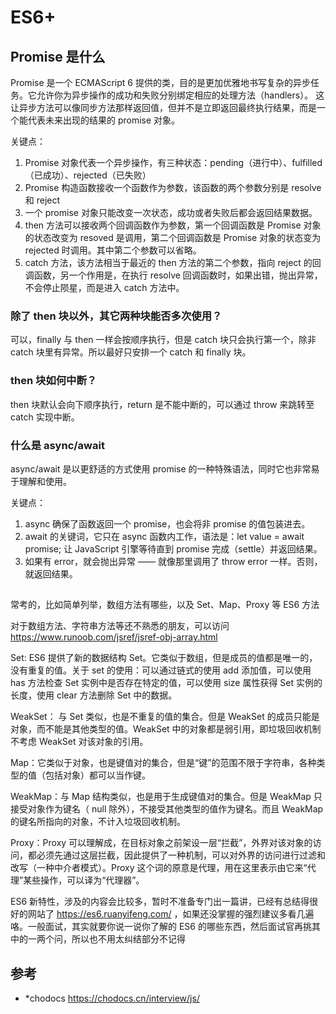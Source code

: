 
# ES6+ 

## Promise 是什么

Promise 是一个 ECMAScript 6 提供的类，目的是更加优雅地书写复杂的异步任务。它允许你为异步操作的成功和失败分别绑定相应的处理方法（handlers）。 这让异步方法可以像同步方法那样返回值，但并不是立即返回最终执行结果，而是一个能代表未来出现的结果的 promise 对象。

关键点：

1. Promise 对象代表一个异步操作，有三种状态：pending（进行中）、fulfilled（已成功）、rejected（已失败）
2. Promise 构造函数接收一个函数作为参数，该函数的两个参数分别是 resolve 和 reject
3. 一个 promise 对象只能改变一次状态，成功或者失败后都会返回结果数据。
4. then 方法可以接收两个回调函数作为参数，第一个回调函数是 Promise 对象的状态改变为 resoved 是调用，第二个回调函数是 Promise 对象的状态变为 rejected 时调用。其中第二个参数可以省略。
5. catch 方法，该方法相当于最近的 then 方法的第二个参数，指向 reject 的回调函数，另一个作用是，在执行 resolve 回调函数时，如果出错，抛出异常，不会停止陨星，而是进入 catch 方法中。

### 除了 then 块以外，其它两种块能否多次使用？

可以，finally 与 then 一样会按顺序执行，但是 catch 块只会执行第一个，除非 catch 块里有异常。所以最好只安排一个 catch 和 finally 块。

### then 块如何中断？

then 块默认会向下顺序执行，return 是不能中断的，可以通过 throw 来跳转至 catch 实现中断。

### 什么是 async/await

async/await 是以更舒适的方式使用 promise 的一种特殊语法，同时它也非常易于理解和使用。

关键点：

1. async 确保了函数返回一个 promise，也会将非 promise 的值包装进去。
2. await 的关键词，它只在 async 函数内工作，语法是：let value = await promise; 让 JavaScript 引擎等待直到 promise 完成（settle）并返回结果。
3. 如果有 error，就会抛出异常 —— 就像那里调用了 throw error 一样。否则，就返回结果。

## 

常考的，比如简单列举，数组方法有哪些，以及 Set、Map、Proxy 等 ES6 方法

对于数组方法、字符串方法等还不熟悉的朋友，可以访问 https://www.runoob.com/jsref/jsref-obj-array.html

Set: ES6 提供了新的数据结构 Set。它类似于数组，但是成员的值都是唯一的，没有重复的值。关于 set 的使用：可以通过链式的使用 add 添加值，可以使用 has 方法检查 Set 实例中是否存在特定的值，可以使用 size 属性获得 Set 实例的长度，使用 clear 方法删除 Set 中的数据。

WeakSet： 与 Set 类似，也是不重复的值的集合。但是 WeakSet 的成员只能是对象，而不能是其他类型的值。WeakSet 中的对象都是弱引用，即垃圾回收机制不考虑 WeakSet 对该对象的引用。

Map：它类似于对象，也是键值对的集合，但是“键”的范围不限于字符串，各种类型的值（包括对象）都可以当作键。

WeakMap：与 Map 结构类似，也是用于生成键值对的集合。但是 WeakMap 只接受对象作为键名（ null 除外），不接受其他类型的值作为键名。而且 WeakMap 的键名所指向的对象，不计入垃圾回收机制。

Proxy：Proxy 可以理解成，在目标对象之前架设一层“拦截”，外界对该对象的访问，都必须先通过这层拦截，因此提供了一种机制，可以对外界的访问进行过滤和改写（一种中介者模式）。Proxy 这个词的原意是代理，用在这里表示由它来“代理”某些操作，可以译为“代理器”。

ES6 新特性，涉及的内容会比较多，暂时不准备专门出一篇讲，已经有总结得很好的网站了 https://es6.ruanyifeng.com/ ，如果还没掌握的强烈建议多看几遍咯。一般面试，其实就要你说一说你了解的 ES6 的哪些东西，然后面试官再挑其中的一两个问，所以也不用太纠结部分不记得



## 参考

-  *chodocs https://chodocs.cn/interview/js/